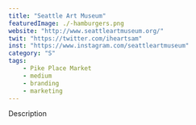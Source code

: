 ```yaml
---
title: "Seattle Art Museum"
featuredImage: ./-hamburgers.png
website: "http://www.seattleartmuseum.org/"
twit: "https://twitter.com/iheartsam"
inst: "https://www.instagram.com/seattleartmuseum"
category: "S"
tags:
    - Pike Place Market
    - medium
    - branding
    - marketing
---
```


Description
